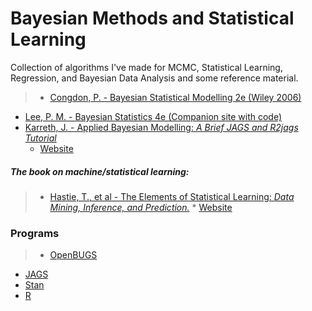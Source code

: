 # Bayesian Methods and Statistical Learning
Collection of algorithms I've made for MCMC, Statistical Learning, Regression, and Bayesian Data Analysis and some reference material.

  > * [Congdon, P. - Bayesian Statistical Modelling 2e (Wiley 2006)](http://ksu.edu.sa/sites/py/ar/mpy/departments/math/learnResources/ResourceCenter/Documents/Bayesian%20Statistical%20Modelling.pdf)
* [Lee, P. M. - Bayesian Statistics 4e (Companion site with code)](http://www-users.york.ac.uk/~pml1/bayes/contents.htm)
* [Karreth, J. - Applied Bayesian Modelling: *A Brief JAGS and R2jags Tutorial*](http://www.jkarreth.net/files/jags.tutorial.pdf)
  * [Website](http://www.jkarreth.net/bayes-icpsr.html)
  
##### *The* book on machine/statistical learning:
  > * [Hastie, T., et al - The Elements of Statistical Learning: *Data Mining, Inference, and Prediction.*](http://statweb.stanford.edu/~tibs/ElemStatLearn/printings/ESLII_print10.pdf)
    * [Website](http://statweb.stanford.edu/~tibs/ElemStatLearn/)
      


### Programs
  > * [OpenBUGS](http://www.openbugs.net/w/FrontPage)
* [JAGS](http://mcmc-jags.sourceforge.net/)
* [Stan](http://mc-stan.org/index.html)
* [R](http://www.r-project.org/)
